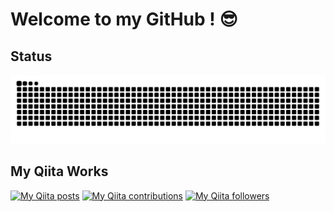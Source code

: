 # Welcome to my GitHub ! 😎

## Status
<img
alt="github contribution grid snake animation"
src="https://raw.githubusercontent.com/hiroki-harada/hiroki-harada/refs/heads/output/github-contribution-grid-snake-dark.svg"
/>


## My Qiita Works
[![My Qiita posts](https://qiita-badge.apiapi.app/s/hiroki-harada/posts.svg)](http://qiita.com/hiroki-harada)
[![My Qiita contributions](https://qiita-badge.apiapi.app/s/hiroki-harada/contributions.svg)](http://qiita.com/hiroki-harada)
[![My Qiita followers](https://qiita-badge.apiapi.app/s/hiroki-harada/followers.svg)](http://qiita.com/hiroki-harada)
<!--
**hiroki-harada/hiroki-harada** is a ✨ _special_ ✨ repository because its `README.md` (this file) appears on your GitHub profile.

Here are some ideas to get you started:

- 🔭 I’m currently working on ...
- 🌱 I’m currently learning ...
- 👯 I’m looking to collaborate on ...
- 🤔 I’m looking for help with ...
- 💬 Ask me about ...
- 📫 How to reach me: ...
- 😄 Pronouns: ...
- ⚡ Fun fact: ...
-->
